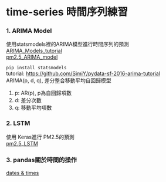 # time-series 時間序列練習

### 1. ARIMA Model
使用statsmodels裡的ARIMA模型進行時間序列的預測</br>
<a href=https://github.com/jasonliu1990/time-series/blob/master/ARIMA_Models_tutorial.ipynb>ARIMA_Models_tutorial</a><br/>
<a href=https://github.com/jasonliu1990/time-series/blob/master/pm2.5_ARIMA_model.ipynb>pm2.5_ARIMA_model</a><br/>

<code>pip install statsmodels</code></br>
tutorial: https://github.com/SimiY/pydata-sf-2016-arima-tutorial</br>
ARIMA(p, d, q), 差分整合移動平均自回歸模型</br>
  1. p: AR(p), p為自回歸項數</br>
  2. d: 差分次數</br>
  3. q: 移動平均項數</br>
 
### 2. LSTM
使用 Keras進行 PM2.5的預測<br>
<a href=https://github.com/jasonliu1990/time-series/blob/master/pm2.5_LSTM.ipynb>pm2.5_LSTM</a></br>

### 3. pandas關於時間的操作
<a href=https://github.com/jasonliu1990/time-series/blob/master/dates%20%26%20times.ipynb>dates & times</a>
